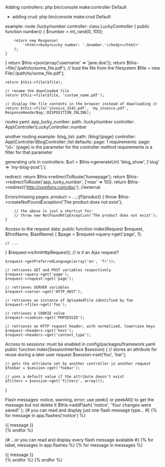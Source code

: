Adding controllers: php bin/console make:controller Default
+ adding crud: php bin/console make:crud Default

example: route /lucky/number
controller:
class LuckyController
{
    public function number()
    {
        $number = mt_rand(0, 100);

        return new Response(
            '<html><body>Lucky number: '.$number.'</body></html>'
        );
    }
}
return $this->json(array('username' => 'jane.doe'));
return $this->file('/path/to/some_file.pdf');
    // load the file from the filesystem
    $file = new File('/path/to/some_file.pdf');

    return $this->file($file);

    // rename the downloaded file
    return $this->file($file, 'custom_name.pdf');

    // display the file contents in the browser instead of downloading it
    return $this->file('invoice_3241.pdf', 'my_invoice.pdf', ResponseHeaderBag::DISPOSITION_INLINE);

routes.yaml:
app_lucky_number:
    path: /lucky/number
    controller: App\Controller\LuckyController::number

another routing example:
blog_list:
    path:      /blog/{page}
    controller: App\Controller\BlogController::list
	defaults:
        page: 1
    requirements:
        page: '\d+'
{page} is the parameter for the controller method
requirements is a filter for that parameter

generating urls in controllers:
        $url = $this->generateUrl(
            'blog_show',
            ['slug' => 'my-blog-post']
        );
		
redirect:
return $this->redirectToRoute('homepage');
return $this->redirectToRoute('app_lucky_number', ['max' => 10]);
return $this->redirect('http://symfony.com/doc'); //external

Errors/missing pages:
    $product = ...;
    if (!$product) {
        throw $this->createNotFoundException('The product does not exist');

        // the above is just a shortcut for:
        // throw new NotFoundHttpException('The product does not exist');
    }
 
Access to the request data:
public function index(Request $request, $firstName, $lastName)
{
    $page = $request->query->get('page', 1);

    // ...
}
    $request->isXmlHttpRequest(); // is it an Ajax request?

    $request->getPreferredLanguage(array('en', 'fr'));

    // retrieves GET and POST variables respectively
    $request->query->get('page');
    $request->request->get('page');

    // retrieves SERVER variables
    $request->server->get('HTTP_HOST');

    // retrieves an instance of UploadedFile identified by foo
    $request->files->get('foo');

    // retrieves a COOKIE value
    $request->cookies->get('PHPSESSID');

    // retrieves an HTTP request header, with normalized, lowercase keys
    $request->headers->get('host');
    $request->headers->get('content_type');

Access to sessions: must be enabled in config/packages/framework.yaml
public function index(SessionInterface $session)
{
    // stores an attribute for reuse during a later user request
    $session->set('foo', 'bar');

    // gets the attribute set by another controller in another request
    $foobar = $session->get('foobar');

    // uses a default value if the attribute doesn't exist
    $filters = $session->get('filters', array());
}

Flash messages: notice, warning, error; use peek() or peekAll() to get the message but not delete it
        $this->addFlash(
            'notice',
            'Your changes were saved!'
        );
{# you can read and display just one flash message type... #}
{% for message in app.flashes('notice') %}
    <div class="flash-notice">
        {{ message }}
    </div>
{% endfor %}

{# ...or you can read and display every flash message available #}
{% for label, messages in app.flashes %}
    {% for message in messages %}
        <div class="flash-{{ label }}">
            {{ message }}
        </div>
    {% endfor %}
{% endfor %}